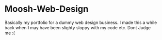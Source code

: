 # Moosh-Web-Design

Basically my portfolio for a dummy web design business. I made this a while back when I may have been slighty sloppy with my code etc.
Dont Judge me :(
